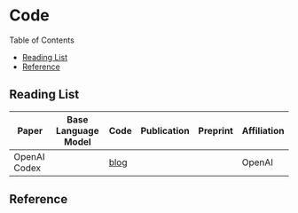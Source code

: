 # Code

Table of Contents

- [Reading List](#reading-list)
- [Reference](#reference)

## Reading List

| Paper        | Base Language Model | Code                                      | Publication | Preprint | Affiliation |
| ------------ | ------------------- | ----------------------------------------- | ----------- | -------- | ----------- |
| OpenAI Codex |                     | [blog](https://openai.com/blog/openai-codex) |             |          | OpenAI      |

## Reference
